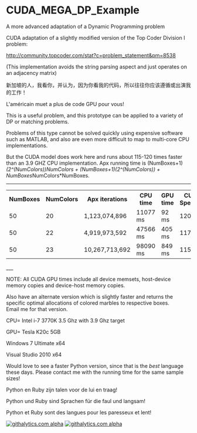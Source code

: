 CUDA_MEGA_DP_Example
====================

A more advanced adaptation of a Dynamic Programming problem

CUDA adaptation of a slightly modified version of the Top Coder Division I problem:

http://community.topcoder.com/stat?c=problem_statement&pm=8538

(This implementation avoids the string parsing aspect and just operates on an adjacency matrix)


新加坡的人，我看你，并认为，因为你看我的代码，所以往往你应该遵循或出演我的工作！

L'américain muet a plus de code GPU pour vous!


This is a useful problem, and this prototype can be applied to a variety of DP or matching problems. 

Problems of this type cannot be solved quickly using expensive software such as MATLAB, and also are even more difficult to map to multi-core CPU implementations. 

But the CUDA model does work here and runs about 115-120 times faster than an 3.9 GHZ CPU implementation. Apx running time is (NumBoxes+1)*(2^(NumColors))*NumColors + (NumBoxes+1)*(2^(NumColors)) + NumBoxes*NumColors*NumBoxes.

____
<table>
<tr>
    <th>NumBoxes</th><th>NumColors</th><th>Apx iterations</th><th>CPU time</th><th>GPU time</th><th>CUDA Speedup</th>
</tr>
  <tr>
    <td>50</td><td>20</td><td>1,123,074,896</td><td> 11077 ms</td><td> 92 ms</td><td> 120.4x </td>
  </tr>
  <tr>
    <td>50</td><td>22</td><td>4,919,973,592</td><td> 47566 ms</td><td> 405 ms</td><td> 117.45x</td>
  </tr>
  <tr>
    <td>50</td><td>23</td><td>10,267,713,692</td><td> 98090 ms</td><td> 849 ms</td><td> 115.53x</td>
  </tr>
</table>  
___

NOTE: All CUDA GPU times include all device memsets, host-device memory copies and device-host memory copies.

Also have an alternate version which is slightly faster and returns the specific optimal allocations of colored marbles to respective boxes.   
Email me for that version.


CPU= Intel i-7 3770K 3.5 Ghz with 3.9 Ghz target

GPU= Tesla K20c 5GB

Windows 7 Ultimate x64

Visual Studio 2010 x64

Would love to see a faster Python version, since that is the *best* language these days. Please contact me with the running time for the same sample sizes!

Python en Ruby zijn talen voor de lui en traag!  

Python und Ruby sind Sprachen für die faul und langsam!  

Python et Ruby sont des langues pour les paresseux et lent!  


<script>
  (function(i,s,o,g,r,a,m){i['GoogleAnalyticsObject']=r;i[r]=i[r]||function(){
  (i[r].q=i[r].q||[]).push(arguments)},i[r].l=1*new Date();a=s.createElement(o),
  m=s.getElementsByTagName(o)[0];a.async=1;a.src=g;m.parentNode.insertBefore(a,m)
  })(window,document,'script','//www.google-analytics.com/analytics.js','ga');

  ga('create', 'UA-43459430-1', 'github.com');
  ga('send', 'pageview');

</script>

[![githalytics.com alpha](https://cruel-carlota.pagodabox.com/d40d1ae4136dd45569d36b3e67930e12 "githalytics.com")](http://githalytics.com/OlegKonings/CUDA_vs_CPU_DynamicProgramming_double)
[![githalytics.com alpha](https://cruel-carlota.pagodabox.com/d40d1ae4136dd45569d36b3e67930e12 "githalytics.com")](http://githalytics.com/OlegKonings/CUDA_vs_CPU_DynamicProgramming_double)
